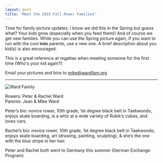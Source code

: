```yaml
---
layout: post  
title: "Meet the 2015 Fall Rower Families"
---
```


Time for family picture updates. I know we did this in the Spring but guess
what? Your kids grow (especially when you feed them)! And of course we get new
families. While you can use the Spring picture again, if you want to run with
the cool <s>kids</s> parents, use a new one. A brief description about you
kid(s) is also encouraged.

This is a great reference at regattas when meeting someone for the first time
(Who's your kid again?)

Email your pictures and bios to <mike@wardfam.org>

--------------------------------------------------------------------------------

![Ward Family](http://i.imgur.com/73a1RoS.jpg)

Rowers: Peter & Rachel Ward  
Parents: Jean & Mike Ward

Peter’s bio: novice rower, 10th grade, 1st degree black belt in Taekwondo,
enjoys skate boarding, is a whiz at a wide variety of Rubik’s cubes, and loves
cars.

Rachel’s bio: novice rower, 10th grade, 1st degree black belt in Taekwondo,
enjoys skate boarding, art (drawing, painting, sculpting), & she’s the one with
the blue stripe in her hair.

Peter and Rachel both went to Germany this summer (German Exchange Program)
